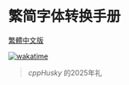 # 繁简字体转换手册

[繁體中文版](README.md)

[![wakatime](https://wakatime.com/badge/user/018cddbf-c102-44d2-a0f3-463bcf2eef39/project/018ee5be-8219-44fd-a0c1-8f2557d43503.svg)](https://wakatime.com/badge/user/018cddbf-c102-44d2-a0f3-463bcf2eef39/project/018ee5be-8219-44fd-a0c1-8f2557d43503)

> *cppHusky* 的2025年礼
